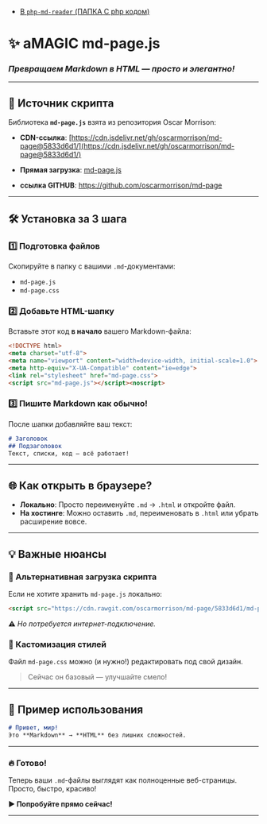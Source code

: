 - [В `php-md-reader` (ПАПКА С php кодом)](./php-md-reader)

# ✨ **aMAGIC md-page.js**  
### *Превращаем Markdown в HTML — просто и элегантно!*  

---

## 🔗 **Источник скрипта**  
Библиотека **`md-page.js`** взята из репозитория Oscar Morrison:  
- **CDN-ссылка**: [https://cdn.jsdelivr.net/gh/oscarmorrison/md-page@5833d6d1/](https://cdn.jsdelivr.net/gh/oscarmorrison/md-page@5833d6d1/)  
- **Прямая загрузка**: [md-page.js](https://cdn.rawgit.com/oscarmorrison/md-page/5833d6d1/md-page.js) 

- **ссылка GITHUB**: [https://github.com/oscarmorrison/md-page ](https://github.com/oscarmorrison/md-page )  

---

## 🛠 **Установка за 3 шага**  

### **1️⃣ Подготовка файлов**  
Скопируйте в папку с вашими `.md`-документами:  
- `md-page.js`  
- `md-page.css`  

### **2️⃣ Добавьте HTML-шапку**  
Вставьте этот код **в начало** вашего Markdown-файла:  

```html
<!DOCTYPE html>
<meta charset="utf-8">
<meta name="viewport" content="width=device-width, initial-scale=1.0">
<meta http-equiv="X-UA-Compatible" content="ie=edge">
<link rel="stylesheet" href="md-page.css">
<script src="md-page.js"></script><noscript>
```

### **3️⃣ Пишите Markdown как обычно!**  
После шапки добавляйте ваш текст:  

```markdown
# Заголовок  
## Подзаголовок  
Текст, списки, код — всё работает!  
```

---

## 🌐 **Как открыть в браузере?**  
- **Локально**: Просто переименуйте `.md` → `.html` и откройте файл.  
- **На хостинге**: Можно оставить `.md`, переименовать в `.html` или убрать расширение вовсе.  

---

## 💡 **Важные нюансы**  
### **📌 Альтернативная загрузка скрипта**  
Если не хотите хранить `md-page.js` локально:  
```html
<script src="https://cdn.rawgit.com/oscarmorrison/md-page/5833d6d1/md-page.js"></script><noscript>
```  
⚠️ *Но потребуется интернет-подключение.*  

### **🎨 Кастомизация стилей**  
Файл `md-page.css` можно (и нужно!) редактировать под свой дизайн.  
> Сейчас он базовый — улучшайте смело!  

---

## 🚀 **Пример использования**  
```markdown
# Привет, мир!  
Это **Markdown** → **HTML** без лишних сложностей.  
```

---

### 🔥 **Готово!**  
Теперь ваши `.md`-файлы выглядят как полноценные веб-страницы. Просто, быстро, красиво!  

**▶️ Попробуйте прямо сейчас!**  

--- 
